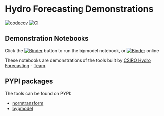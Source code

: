 # Hydro Forecasting Demonstrations

[![codecov](https://codecov.io/gh/hydro-forecasting-demonstrations/branch/main/graph/badge.svg?token=hydroforecastingdemo_token_here)](https://codecov.io/gh/hydro-forecasting-demonstrations)
[![CI](https://github.com/hydro-forecasting-demonstrations/actions/workflows/main.yml/badge.svg)](https://github.com/hydro-forecasting-demonstrations/actions/workflows/main.yml)

## Demonstration Notebooks
Click the [![Binder](https://mybinder.org/badge_logo.svg)](https://mybinder.org/v2/gh/csiro-hydroinformatics/hydro-forecasting-demonstrations/HEAD?urlpath=%2Fdoc%2Ftree%2F%2Fnotebooks%2Fbjpmodel-demonstration.ipynb) button to run the bjpmodel notebook, or
[![Binder](https://mybinder.org/badge_logo.svg)](https://mybinder.org/v2/gh/csiro-hydroinformatics/hydro-forecasting-demonstrations/HEAD?urlpath=%2Fdoc%2Ftree%2F%2Fnotebooks%2Fnormtransform-demonstration.ipynb) online

These notebooks are demonstrations of the tools built by [CSIRO Hydro Forecasting](https://research.csiro.au/swbo/water-forecasting-2/) - [Team](https://research.csiro.au/swbo/our-team/water_forecasting/). 

## PYPI packages
The tools can be found on PYPI:
- [normtransform](https://pypi.org/project/normtransform/)
- [bypmodel](https://pypi.org/project/bjpmodel/)

